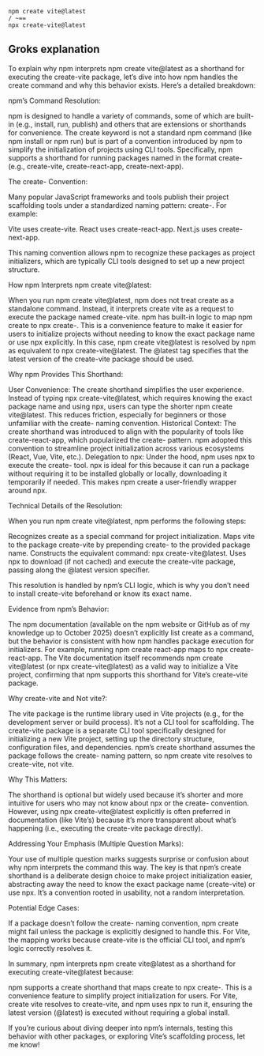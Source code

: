 ```
npm create vite@latest
/ ~==
npx create-vite@latest
```

## Groks explanation
To explain why npm interprets npm create vite@latest as a shorthand for executing the create-vite package, let’s dive into how npm handles the create command and why this behavior exists. Here’s a detailed breakdown:

npm’s Command Resolution:

npm is designed to handle a variety of commands, some of which are built-in (e.g., install, run, publish) and others that are extensions or shorthands for convenience.
The create keyword is not a standard npm command (like npm install or npm run) but is part of a convention introduced by npm to simplify the initialization of projects using CLI tools. Specifically, npm supports a shorthand for running packages named in the format create-<package> (e.g., create-vite, create-react-app, create-next-app).


The create-<package> Convention:

Many popular JavaScript frameworks and tools publish their project scaffolding tools under a standardized naming pattern: create-<package>. For example:

Vite uses create-vite.
React uses create-react-app.
Next.js uses create-next-app.


This naming convention allows npm to recognize these packages as project initializers, which are typically CLI tools designed to set up a new project structure.


How npm Interprets npm create vite@latest:

When you run npm create vite@latest, npm does not treat create as a standalone command. Instead, it interprets create vite as a request to execute the package named create-vite.
npm has built-in logic to map npm create <package> to npx create-<package>. This is a convenience feature to make it easier for users to initialize projects without needing to know the exact package name or use npx explicitly.
In this case, npm create vite@latest is resolved by npm as equivalent to npx create-vite@latest. The @latest tag specifies that the latest version of the create-vite package should be used.


Why npm Provides This Shorthand:

User Convenience: The create shorthand simplifies the user experience. Instead of typing npx create-vite@latest, which requires knowing the exact package name and using npx, users can type the shorter npm create vite@latest. This reduces friction, especially for beginners or those unfamiliar with the create-<package> naming convention.
Historical Context: The create shorthand was introduced to align with the popularity of tools like create-react-app, which popularized the create-<package> pattern. npm adopted this convention to streamline project initialization across various ecosystems (React, Vue, Vite, etc.).
Delegation to npx: Under the hood, npm uses npx to execute the create-<package> tool. npx is ideal for this because it can run a package without requiring it to be installed globally or locally, downloading it temporarily if needed. This makes npm create a user-friendly wrapper around npx.


Technical Details of the Resolution:

When you run npm create vite@latest, npm performs the following steps:

Recognizes create as a special command for project initialization.
Maps vite to the package create-vite by prepending create- to the provided package name.
Constructs the equivalent command: npx create-vite@latest.
Uses npx to download (if not cached) and execute the create-vite package, passing along the @latest version specifier.


This resolution is handled by npm’s CLI logic, which is why you don’t need to install create-vite beforehand or know its exact name.


Evidence from npm’s Behavior:

The npm documentation (available on the npm website or GitHub as of my knowledge up to October 2025) doesn’t explicitly list create as a command, but the behavior is consistent with how npm handles package execution for initializers. For example, running npm create react-app maps to npx create-react-app.
The Vite documentation itself recommends npm create vite@latest (or npx create-vite@latest) as a valid way to initialize a Vite project, confirming that npm supports this shorthand for Vite’s create-vite package.


Why create-vite and Not vite?:

The vite package is the runtime library used in Vite projects (e.g., for the development server or build process). It’s not a CLI tool for scaffolding.
The create-vite package is a separate CLI tool specifically designed for initializing a new Vite project, setting up the directory structure, configuration files, and dependencies.
npm’s create shorthand assumes the package follows the create-<package> naming pattern, so npm create vite resolves to create-vite, not vite.


Why This Matters:

The shorthand is optional but widely used because it’s shorter and more intuitive for users who may not know about npx or the create-<package> convention.
However, using npx create-vite@latest explicitly is often preferred in documentation (like Vite’s) because it’s more transparent about what’s happening (i.e., executing the create-vite package directly).


Addressing Your Emphasis (Multiple Question Marks):

Your use of multiple question marks suggests surprise or confusion about why npm interprets the command this way. The key is that npm’s create shorthand is a deliberate design choice to make project initialization easier, abstracting away the need to know the exact package name (create-vite) or use npx. It’s a convention rooted in usability, not a random interpretation.


Potential Edge Cases:

If a package doesn’t follow the create-<package> naming convention, npm create <package> might fail unless the package is explicitly designed to handle this.
For Vite, the mapping works because create-vite is the official CLI tool, and npm’s logic correctly resolves it.



In summary, npm interprets npm create vite@latest as a shorthand for executing create-vite@latest because:

npm supports a create shorthand that maps create <package> to npx create-<package>.
This is a convenience feature to simplify project initialization for users.
For Vite, create vite resolves to create-vite, and npm uses npx to run it, ensuring the latest version (@latest) is executed without requiring a global install.

If you’re curious about diving deeper into npm’s internals, testing this behavior with other packages, or exploring Vite’s scaffolding process, let me know!
